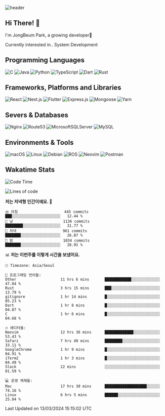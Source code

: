 ![header](https://capsule-render.vercel.app/api?type=waving&color=gradient&height=250&section=header&text=JongBeum%20Park&desc=Welcome%20to%20my%20Github!&fontAlign=66&fontAlignY=35&descAlign=83&descAlignY=55&animation=fadeIn)

## Hi There! 👋
I'm JongBeum Park, a growing developer🌱

Currently interested in.. System Development

## Programming Languages
![C](https://img.shields.io/badge/c-00599C?style=for-the-badge&logo=c&logoColor=white)
![Java](https://img.shields.io/badge/java-ED8B00?style=for-the-badge&logo=openjdk&logoColor=white)
![Python](https://img.shields.io/badge/python-3670A0?style=for-the-badge&logo=python&logoColor=ffdd54)
![TypeScript](https://img.shields.io/badge/typescript-007ACC?style=for-the-badge&logo=typescript&logoColor=white)
![Dart](https://img.shields.io/badge/dart-0175C2?style=for-the-badge&logo=dart&logoColor=white)
![Rust](https://img.shields.io/badge/rust-000000?style=for-the-badge&logo=rust&logoColor=white)

## Frameworks, Platforms and Libraries
![React](https://img.shields.io/badge/react-20232a?style=for-the-badge&logo=react&logoColor=%2361DAFB)
![Next.js](https://img.shields.io/badge/Next.js-000000?style=for-the-badge&logo=Next.js&logoColor=white)
![Flutter](https://img.shields.io/badge/flutter-02569B?style=for-the-badge&logo=flutter&logoColor=white)
![Express.js](https://img.shields.io/badge/express.js-404d59?style=for-the-badge&logo=express&logoColor=%2361DAFB)
![Mongoose](https://img.shields.io/badge/Mongoose-880000?style=for-the-badge&logo=mongoose&logoColor=white)
![Yarn](https://img.shields.io/badge/yarn-2C8EBB?style=for-the-badge&logo=yarn&logoColor=white)

## Severs & Databases
![Nginx](https://img.shields.io/badge/nginx-009639?style=for-the-badge&logo=nginx&logoColor=white)
![Route53](https://img.shields.io/badge/Route53-8c4fff?style=for-the-badge&logo=Amazon%20Route%2053&logoColor=white)
![MicrosoftSQLServer](https://img.shields.io/badge/Microsoft%20SQL%20Sever-CC2927?style=for-the-badge&logo=microsoft%20sql%20server&logoColor=white)
![MySQL](https://img.shields.io/badge/mysql-4479A1?style=for-the-badge&logo=mysql&logoColor=white)

## Environments & Tools
![macOS](https://img.shields.io/badge/-macOS-000000?style=for-the-badge&logo=macOS&logoColor=white)
![Linux](https://img.shields.io/badge/Linux-FCC624?style=for-the-badge&logo=Linux&logoColor=white)
![Debian](https://img.shields.io/badge/Debian-A81D33?style=for-the-badge&logo=Debian&logoColor=white)
![ROS](https://img.shields.io/badge/ROS-22314E?style=for-the-badge&logo=ROS&logoColor=white)
![Neovim](https://img.shields.io/badge/neovim-57A143?style=for-the-badge&logo=Neovim&logoColor=white)
![Postman](https://img.shields.io/badge/Postman-FF6C37?style=for-the-badge&logo=Postman&logoColor=white)

## Wakatime Stats
<!--START_SECTION:waka-->
![Code Time](http://img.shields.io/badge/Code%20Time-2%2C344%20hrs%2050%20mins-blue)

![Lines of code](https://img.shields.io/badge/%EC%A0%80%EB%8A%94%20%EC%97%AC%ED%83%9C%EA%B9%8C%EC%A7%80%20-1.5%20million%20%EC%A4%84%EC%9D%98%20%EC%BD%94%EB%93%9C%EB%A5%BC%20%EC%9E%91%EC%84%B1%ED%96%88%EC%96%B4%EC%9A%94.-blue)

**저는 저녁형 인간이에요. 🦉** 

```text
🌞 아침                     445 commits         ███░░░░░░░░░░░░░░░░░░░░░░   12.44 % 
🌆 낮　                     1136 commits        ████████░░░░░░░░░░░░░░░░░   31.77 % 
🌃 저녁                     961 commits         ███████░░░░░░░░░░░░░░░░░░   26.87 % 
🌙 밤　                     1034 commits        ███████░░░░░░░░░░░░░░░░░░   28.91 % 
```


📊 **저는 이번주를 이렇게 시간을 보냈어요.** 

```text
🕑︎ Timezone: Asia/Seoul

💬 프로그래밍 언어들: 
Other                    11 hrs 6 mins       ████████████░░░░░░░░░░░░░   47.04 % 
Rust                     3 hrs 15 mins       ███░░░░░░░░░░░░░░░░░░░░░░   13.79 % 
gitignore                1 hr 14 mins        █░░░░░░░░░░░░░░░░░░░░░░░░   05.23 % 
Dart                     1 hr 8 mins         █░░░░░░░░░░░░░░░░░░░░░░░░   04.87 % 
C                        1 hr 6 mins         █░░░░░░░░░░░░░░░░░░░░░░░░   04.68 % 

🔥 에디터들: 
Neovim                   12 hrs 36 mins      █████████████░░░░░░░░░░░░   53.43 % 
Safari                   7 hrs 49 mins       ████████░░░░░░░░░░░░░░░░░   33.11 % 
GoogleChrome             1 hr 9 mins         █░░░░░░░░░░░░░░░░░░░░░░░░   04.91 % 
iTerm2                   1 hr 3 mins         █░░░░░░░░░░░░░░░░░░░░░░░░   04.49 % 
Slack                    22 mins             ░░░░░░░░░░░░░░░░░░░░░░░░░   01.59 % 

💻 운영 체제들: 
Mac                      17 hrs 30 mins      ███████████████████░░░░░░   74.16 % 
Linux                    6 hrs 5 mins        ██████░░░░░░░░░░░░░░░░░░░   25.84 % 
```


 Last Updated on 13/03/2024 15:15:02 UTC
<!--END_SECTION:waka-->
